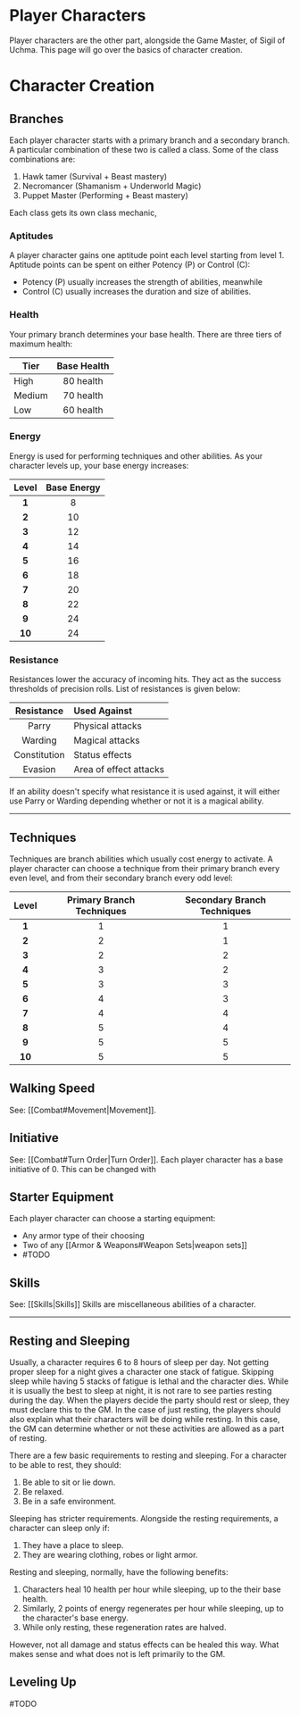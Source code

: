 # Player Characters
Player characters are the other part, alongside the Game Master, of Sigil of Uchma. This page will go over the basics of character creation.

# Character Creation
## Branches
Each player character starts with a primary branch and a secondary branch. A particular combination of these two is called a class. Some of the class combinations are:
1. Hawk tamer (Survival + Beast mastery)
2. Necromancer (Shamanism + Underworld Magic)
3. Puppet Master (Performing + Beast mastery)

Each class gets its own class mechanic,

### Aptitudes
A player character gains one aptitude point each level starting from level 1. Aptitude points can be spent on either Potency (P) or Control (C):
+ Potency (P) usually increases the strength of abilities, meanwhile
+ Control (C) usually increases the duration and size of abilities.

### Health
Your primary branch determines your base health. There are three tiers of maximum health:

| Tier   | Base Health |
| ------ | :---------: |
| High   |  80 health  |
| Medium |  70 health  |
| Low    |  60 health  |
### Energy
Energy is used for performing techniques and other abilities. As your character levels up, your base energy increases:

| Level  | Base Energy |
| :----: | :---------: |
| **1**  |      8      |
| **2**  |     10      |
| **3**  |     12      |
| **4**  |     14      |
| **5**  |     16      |
| **6**  |     18      |
| **7**  |     20      |
| **8**  |     22      |
| **9**  |     24      |
| **10** |     24      |

### Resistance
Resistances lower the accuracy of incoming hits. They act as the success thresholds of precision rolls. List of resistances is given below:

|  Resistance  | Used Against           |
| :----------: | :--------------------- |
|    Parry     | Physical attacks       |
|   Warding    | Magical attacks        |
| Constitution | Status effects         |
|   Evasion    | Area of effect attacks |

If an ability doesn't specify what resistance it is used against, it will either use Parry or Warding depending whether or not it is a magical ability.

---
## Techniques
Techniques are branch abilities which usually cost energy to activate. A player character can choose a technique from their primary branch every even level, and from their secondary branch every odd level:

| Level  | Primary Branch Techniques | Secondary Branch Techniques |
| :----: | :-----------------------: | :-------------------------: |
| **1**  |             1             |              1              |
| **2**  |             2             |              1              |
| **3**  |             2             |              2              |
| **4**  |             3             |              2              |
| **5**  |             3             |              3              |
| **6**  |             4             |              3              |
| **7**  |             4             |              4              |
| **8**  |             5             |              4              |
| **9**  |             5             |              5              |
| **10** |             5             |              5              |

## Walking Speed
See: [[Combat#Movement|Movement]].

## Initiative
See: [[Combat#Turn Order|Turn Order]].
Each player character has a base initiative of 0. This can be changed with 

## Starter Equipment
Each player character can choose a starting equipment:
+ Any armor type of their choosing
+ Two of any [[Armor & Weapons#Weapon Sets|weapon sets]]
+ #TODO 

## Skills
See: [[Skills|Skills]]
Skills are miscellaneous abilities of a character.

---
## Resting and Sleeping
Usually, a character requires 6 to 8 hours of sleep per day. Not getting proper sleep for a night gives a character one stack of fatigue. Skipping sleep while having 5 stacks of fatigue is lethal and the character dies. While it is usually the best to sleep at night, it is not rare to see parties resting during the day. When the players decide the party should rest or sleep, they must declare this to the GM. In the case of just resting, the players should also explain what their characters will be doing while resting. In this case, the GM can determine whether or not these activities are allowed as a part of resting.

There are a few basic requirements to resting and sleeping. For a character to be able to rest, they should:
1. Be able to sit or lie down. 
2. Be relaxed.
3. Be in a safe environment.

Sleeping has stricter requirements. Alongside the resting requirements, a character can sleep only if:
1. They have a place to sleep.
2. They are wearing clothing, robes or light armor.

Resting and sleeping, normally, have the following benefits:
1. Characters heal 10 health per hour while sleeping, up to the their base health.
2. Similarly, 2 points of energy regenerates per hour while sleeping, up to the character's base energy.
3. While only resting, these regeneration rates are halved.

However, not all damage and status effects can be healed this way. What makes sense and what does not is left primarily to the GM.

## Leveling Up
#TODO 

